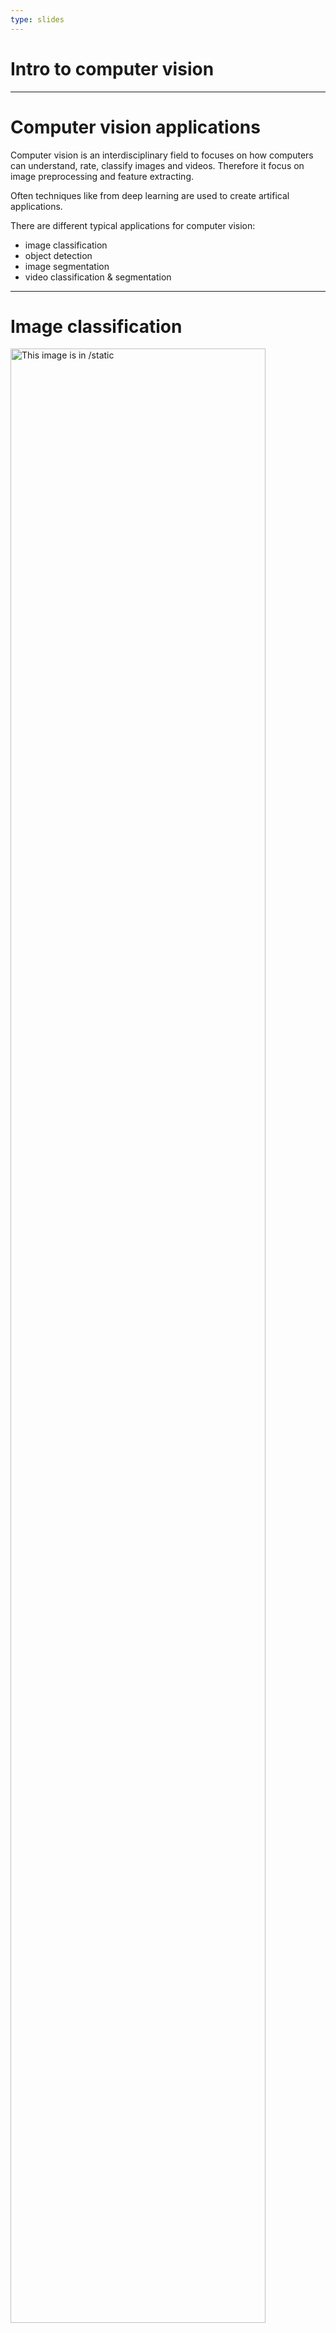 ```yaml
---
type: slides
---
```

# Intro to computer vision

---

# Computer vision applications

Computer vision is an interdisciplinary field to focuses on how computers can understand, rate, classify images and videos.
Therefore it focus on image preprocessing and feature extracting. 

Often techniques like from deep learning are used to create artifical applications. 

There are different typical applications for computer vision:

- image classification
- object detection
- image segmentation
- video classification & segmentation 

---

# Image classification

<img src="vl1/predict-dog.png" alt="This image is in /static" width="90%">

Notes: Image classification focuses on categorizing the complete image. There can be binary classifications dog yes/no or multi-class applications. One famous one is the image-net challenge where images are classified into 1000 different classes.

source = https://github.com/apache/incubator-mxnet/tree/master/example/image-classification 

---

# Object detection

<img src="vl1/object_detection.jpg" alt="This image is in /static" width="90%">

Notes: In object detection the aim is to find different objects in an image. It is typically used in autonomous driving to detect other cars, pedastrians or cyclist. Therefore, not only the class of the object but also the regions where it was detected is from interest. Consequently, also a bounding box around the object needs to be predicted with the corresponding object class.

source = https://paperswithcode.com/task/real-time-object-detection

---

# Image segmentation

<img src="vl1/img_seg.jpg" alt="This image is in /static" width="90%">

Notes: Image segmentation is another wide spread application in computer vision. Special training data is needed, on the one hand a normal image, on the other hand the segmented image. In the segmented image, each pixel is labeled into a specific class. Classes could be side-walk, street, cars etc. The aim of this application is to predict for images the pixel classes as accurate as possible. 

source = https://paperswithcode.com/task/semantic-segmentation

---

# Video classification & segmentation

<img src="vl1/youtube8k.png" alt="This image is in /static" width="90%">

Notes: The previous applications can not only be performed on static images but also in videos. A video is roughly speaking nothing else than x-images per second. Without being able to perform video analysis a lot of modern business applications were not been implemented.

source = https://research.google.com/youtube8m/

---

# Let's get started!
